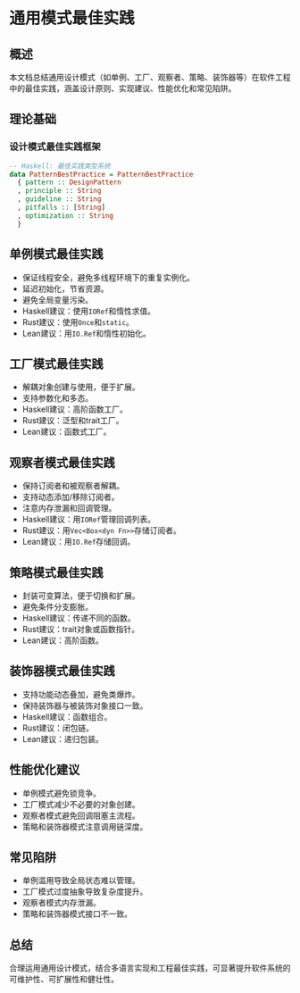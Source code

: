 # 通用模式最佳实践

## 概述

本文档总结通用设计模式（如单例、工厂、观察者、策略、装饰器等）在软件工程中的最佳实践，涵盖设计原则、实现建议、性能优化和常见陷阱。

## 理论基础

### 设计模式最佳实践框架

```haskell
-- Haskell: 最佳实践类型系统
data PatternBestPractice = PatternBestPractice
  { pattern :: DesignPattern
  , principle :: String
  , guideline :: String
  , pitfalls :: [String]
  , optimization :: String
  }
```

## 单例模式最佳实践

- 保证线程安全，避免多线程环境下的重复实例化。
- 延迟初始化，节省资源。
- 避免全局变量污染。
- Haskell建议：使用`IORef`和惰性求值。
- Rust建议：使用`Once`和`static`。
- Lean建议：用`IO.Ref`和惰性初始化。

## 工厂模式最佳实践

- 解耦对象创建与使用，便于扩展。
- 支持参数化和多态。
- Haskell建议：高阶函数工厂。
- Rust建议：泛型和trait工厂。
- Lean建议：函数式工厂。

## 观察者模式最佳实践

- 保持订阅者和被观察者解耦。
- 支持动态添加/移除订阅者。
- 注意内存泄漏和回调管理。
- Haskell建议：用`IORef`管理回调列表。
- Rust建议：用`Vec<Box<dyn Fn>>`存储订阅者。
- Lean建议：用`IO.Ref`存储回调。

## 策略模式最佳实践

- 封装可变算法，便于切换和扩展。
- 避免条件分支膨胀。
- Haskell建议：传递不同的函数。
- Rust建议：trait对象或函数指针。
- Lean建议：高阶函数。

## 装饰器模式最佳实践

- 支持功能动态叠加，避免类爆炸。
- 保持装饰器与被装饰对象接口一致。
- Haskell建议：函数组合。
- Rust建议：闭包链。
- Lean建议：递归包装。

## 性能优化建议

- 单例模式避免锁竞争。
- 工厂模式减少不必要的对象创建。
- 观察者模式避免回调阻塞主流程。
- 策略和装饰器模式注意调用链深度。

## 常见陷阱

- 单例滥用导致全局状态难以管理。
- 工厂模式过度抽象导致复杂度提升。
- 观察者模式内存泄漏。
- 策略和装饰器模式接口不一致。

## 总结

合理运用通用设计模式，结合多语言实现和工程最佳实践，可显著提升软件系统的可维护性、可扩展性和健壮性。
